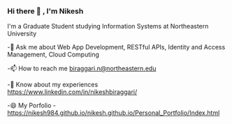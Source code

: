 ### Hi there 👋 , I'm Nikesh
I'm a Graduate Student studying Information Systems at Northeastern University

-💬 Ask me about Web App Development, RESTful APIs, Identity and Access Management, Cloud Computing

-📫 How to reach me biraggari.n@northeastern.edu

-📄 Know about my experiences https://www.linkedin.com/in/nikeshbiraggari/

-😄 My Porfolio - https://nikesh984.github.io/nikesh.github.io/Personal_Portfolio/Index.html


<!--
**Nikesh984/Nikesh984** is a ✨ _special_ ✨ repository because its `README.md` (this file) appears on your GitHub profile.

Here are some ideas to get you started:

- 🔭 I’m currently working on ...
- 🌱 I’m currently learning ...
- 👯 I’m looking to collaborate on ...
- 🤔 I’m looking for help with ...
- 💬 Ask me about ...
- 📫 How to reach me: ...
- 😄 Pronouns: ...
- ⚡ Fun fact: ...
-->
